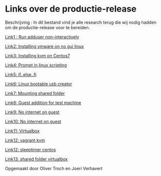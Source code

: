 # Links over de productie-release

Beschrijving : In dit bestand vind je alle research terug die wij nodig hadden om de productie-release voor te bereiden.   

[Link1 : Run adduser non-interactively](https://askubuntu.com/questions/94060/run-adduser-non-interactively)

[Link2: Installing vmware on no gui linux](https://pubs.vmware.com/workstation-11/index.jsp?topic=%2Fcom.vmware.ws.get_started.doc%2FGUID-1F5B1F14-A586-4A56-83FA-2E7D8333D5CA.html)

[Link3: Installing kvm on Centos7](https://www.cyberciti.biz/faq/how-to-install-kvm-on-centos-7-rhel-7-headless-server/)

[Link4: Prompt in linux scripting](https://tecadmin.net/prompt-user-input-in-linux-shell-script/)

[Link5: if..else..fi](https://bash.cyberciti.biz/guide/If..else..fi)

[Link6: Linux bootable usb creator ](https://alternativeto.net/software/rufus/?platform=linux)

[Link7: Mounting shared folder](https://serverfault.com/questions/674974/how-to-mount-a-virtualbox-shared-folder)

[Link8: Guest addition for test machine](https://www.if-not-true-then-false.com/2010/install-virtualbox-guest-additions-on-fedora-centos-red-hat-rhel/)

[Link9: No internet on guest](https://superuser.com/questions/915536/centos-7-virtualbox-no-internet-access)

[Link10: No internet on guest](https://emcorrales.com/blog/how-to-enable-internet-access-on-centos7-virtualbox)

[Link11: Virtualbox](https://forums.virtualbox.org/viewtopic.php?f=20&t=55815)

[Link12: vagrant kvm](https://gist.github.com/yuanying/924ce2ce61b75ab818b5)

[Link12: sleeptimer centos](https://www.cyberciti.biz/faq/linux-unix-sleep-bash-scripting/)

[Link13: shared folder virtualbox](https://www.techrepublic.com/article/how-to-share-folders-between-guest-and-host-in-virtualbox/)

Opgemaakt door Oliver Troch en Joeri Verhavert
